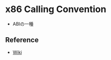 # x86 Calling Convention

* ABIの一種

## Reference

* [Wiki](https://en.wikipedia.org/wiki/X86_calling_conventions)

